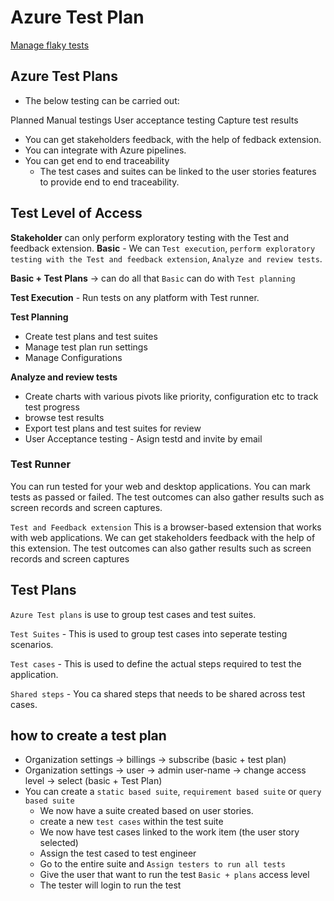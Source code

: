 # Azure Test Plan
[Manage flaky tests](https://learn.microsoft.com/en-us/azure/devops/pipelines/test/flaky-test-management?view=azure-devops)


## Azure Test Plans

- The below testing can be carried out:

Planned Manual testings
User acceptance testing
Capture test results

- You can get stakeholders feedback, with the help of fedback extension.
- You can integrate with Azure pipelines.
- You can get end to end traceability
  - The test cases and suites can be linked to the user stories features to provide end to end traceability.

## Test Level of Access

**Stakeholder** can only perform exploratory testing with the Test and feedback extension.
**Basic** - We can `Test execution`, `perform exploratory testing with the Test and feedback extension`, `Analyze and review tests`.

**Basic + Test Plans** -> can do all that `Basic` can do with `Test planning`

**Test Execution** - Run tests on any platform with Test runner.

**Test Planning** 

- Create test plans and test suites
- Manage test plan run settings
- Manage Configurations

**Analyze and review tests** 

- Create charts with various pivots like priority, configuration etc to track test progress
- browse test results
- Export test plans and test suites for review
- User Acceptance testing - Asign testd and invite by email

### Test Runner

You can run tested for your web and desktop applications.
You can mark tests as passed or failed.
The test outcomes can also gather results such as screen records and screen captures.

`Test and Feedback extension`
This is a browser-based extension that works with web applications.
We can get stakeholders feedback with the help of this extension.
The test outcomes can also gather results such as screen records and screen captures

## Test Plans

`Azure Test plans` is use to group test cases and test suites.

`Test Suites` - This is used to group test cases into seperate testing scenarios.

`Test cases` - This is used to define the actual steps required to test the application.

`Shared steps` - You ca shared steps that needs to be shared across test cases.

## how to create a test plan

- Organization settings -> billings -> subscribe (basic + test plan)
- Organization settings -> user -> admin user-name -> change access level -> select (basic + Test Plan)
- You can create a `static based suite`, `requirement based suite` or `query based suite`
  - We now have a suite created based on user stories.
  - create a new `test cases` within the test suite
  - We now have test cases linked to the work item (the user story selected)
  - Assign the test cased to test engineer
  - Go to the entire suite and `Assign testers to run all tests`
  - Give the user that want to run the test `Basic + plans` access level
  - The tester will login to run the test
